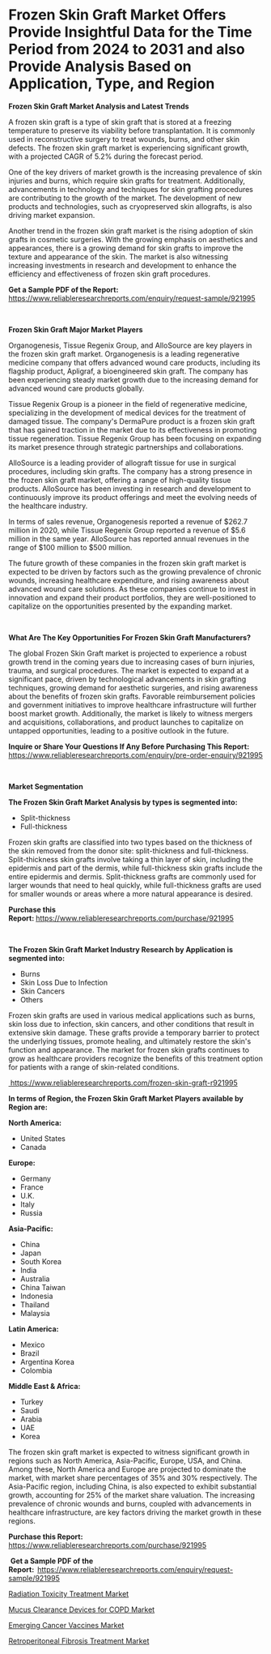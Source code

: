 <p><h1>Frozen Skin Graft Market Offers Provide Insightful Data for the Time Period from 2024 to 2031 and also Provide Analysis Based on Application, Type, and Region</h1></p><p><strong>Frozen Skin Graft Market Analysis and Latest Trends</strong></p>
<p><p>A frozen skin graft is a type of skin graft that is stored at a freezing temperature to preserve its viability before transplantation. It is commonly used in reconstructive surgery to treat wounds, burns, and other skin defects. The frozen skin graft market is experiencing significant growth, with a projected CAGR of 5.2% during the forecast period.</p><p>One of the key drivers of market growth is the increasing prevalence of skin injuries and burns, which require skin grafts for treatment. Additionally, advancements in technology and techniques for skin grafting procedures are contributing to the growth of the market. The development of new products and technologies, such as cryopreserved skin allografts, is also driving market expansion.</p><p>Another trend in the frozen skin graft market is the rising adoption of skin grafts in cosmetic surgeries. With the growing emphasis on aesthetics and appearances, there is a growing demand for skin grafts to improve the texture and appearance of the skin. The market is also witnessing increasing investments in research and development to enhance the efficiency and effectiveness of frozen skin graft procedures.</p></p>
<p><strong>Get a Sample PDF of the Report:&nbsp;</strong> <a href="https://www.reliableresearchreports.com/enquiry/request-sample/921995">https://www.reliableresearchreports.com/enquiry/request-sample/921995</a></p>
<p>&nbsp;</p>
<p><strong>Frozen Skin Graft Major Market Players</strong></p>
<p><p>Organogenesis, Tissue Regenix Group, and AlloSource are key players in the frozen skin graft market. Organogenesis is a leading regenerative medicine company that offers advanced wound care products, including its flagship product, Apligraf, a bioengineered skin graft. The company has been experiencing steady market growth due to the increasing demand for advanced wound care products globally. </p><p>Tissue Regenix Group is a pioneer in the field of regenerative medicine, specializing in the development of medical devices for the treatment of damaged tissue. The company's DermaPure product is a frozen skin graft that has gained traction in the market due to its effectiveness in promoting tissue regeneration. Tissue Regenix Group has been focusing on expanding its market presence through strategic partnerships and collaborations.</p><p>AlloSource is a leading provider of allograft tissue for use in surgical procedures, including skin grafts. The company has a strong presence in the frozen skin graft market, offering a range of high-quality tissue products. AlloSource has been investing in research and development to continuously improve its product offerings and meet the evolving needs of the healthcare industry.</p><p>In terms of sales revenue, Organogenesis reported a revenue of $262.7 million in 2020, while Tissue Regenix Group reported a revenue of $5.6 million in the same year. AlloSource has reported annual revenues in the range of $100 million to $500 million. </p><p>The future growth of these companies in the frozen skin graft market is expected to be driven by factors such as the growing prevalence of chronic wounds, increasing healthcare expenditure, and rising awareness about advanced wound care solutions. As these companies continue to invest in innovation and expand their product portfolios, they are well-positioned to capitalize on the opportunities presented by the expanding market.</p></p>
<p>&nbsp;</p>
<p><strong>What Are The Key Opportunities For Frozen Skin Graft Manufacturers?</strong></p>
<p><p>The global Frozen Skin Graft market is projected to experience a robust growth trend in the coming years due to increasing cases of burn injuries, trauma, and surgical procedures. The market is expected to expand at a significant pace, driven by technological advancements in skin grafting techniques, growing demand for aesthetic surgeries, and rising awareness about the benefits of frozen skin grafts. Favorable reimbursement policies and government initiatives to improve healthcare infrastructure will further boost market growth. Additionally, the market is likely to witness mergers and acquisitions, collaborations, and product launches to capitalize on untapped opportunities, leading to a positive outlook in the future.</p></p>
<p><strong>Inquire or Share Your Questions If Any Before Purchasing This Report:</strong> <a href="https://www.reliableresearchreports.com/enquiry/pre-order-enquiry/921995">https://www.reliableresearchreports.com/enquiry/pre-order-enquiry/921995</a></p>
<p>&nbsp;</p>
<p><strong>Market Segmentation</strong></p>
<p><strong>The Frozen Skin Graft Market Analysis by types is segmented into:</strong></p>
<p><ul><li>Split-thickness</li><li>Full-thickness</li></ul></p>
<p><p>Frozen skin grafts are classified into two types based on the thickness of the skin removed from the donor site: split-thickness and full-thickness. Split-thickness skin grafts involve taking a thin layer of skin, including the epidermis and part of the dermis, while full-thickness skin grafts include the entire epidermis and dermis. Split-thickness grafts are commonly used for larger wounds that need to heal quickly, while full-thickness grafts are used for smaller wounds or areas where a more natural appearance is desired.</p></p>
<p><strong>Purchase this Report:&nbsp;</strong><a href="https://www.reliableresearchreports.com/purchase/921995">https://www.reliableresearchreports.com/purchase/921995</a></p>
<p>&nbsp;</p>
<p><strong>The Frozen Skin Graft Market Industry Research by Application is segmented into:</strong></p>
<p><ul><li>Burns</li><li>Skin Loss Due to Infection</li><li>Skin Cancers</li><li>Others</li></ul></p>
<p><p>Frozen skin grafts are used in various medical applications such as burns, skin loss due to infection, skin cancers, and other conditions that result in extensive skin damage. These grafts provide a temporary barrier to protect the underlying tissues, promote healing, and ultimately restore the skin's function and appearance. The market for frozen skin grafts continues to grow as healthcare providers recognize the benefits of this treatment option for patients with a range of skin-related conditions.</p></p>
<p><a href="https://www.reliableresearchreports.com/frozen-skin-graft-r921995">&nbsp;https://www.reliableresearchreports.com/frozen-skin-graft-r921995</a></p>
<p><strong>In terms of Region, the Frozen Skin Graft Market Players available by Region are:</strong></p>
<p>
    <p> <strong> North America: </strong>
        <ul>
            <li>United States</li>
            <li>Canada</li>
        </ul>
        </p> 
    <p> <strong> Europe: </strong>
        <ul>
            <li>Germany</li>
            <li>France</li>
            <li>U.K.</li>
            <li>Italy</li>
            <li>Russia</li>
        </ul>
        </p> 
    <p> <strong> Asia-Pacific: </strong>
        <ul>
            <li>China</li>
            <li>Japan</li>
            <li>South Korea</li>
            <li>India</li>
            <li>Australia</li>
            <li>China Taiwan</li>
            <li>Indonesia</li>
            <li>Thailand</li>
            <li>Malaysia</li>
        </ul>
        </p> 
    <p> <strong> Latin America: </strong>
        <ul>
            <li>Mexico</li>
            <li>Brazil</li>
            <li>Argentina Korea</li>
            <li>Colombia</li>
        </ul>
        </p> 
    <p> <strong> Middle East & Africa: </strong>
        <ul>
            <li>Turkey</li>
            <li>Saudi</li>
            <li>Arabia</li>
            <li>UAE</li>
            <li>Korea</li>
        </ul>
    </p>
    </p>
<p><p>The frozen skin graft market is expected to witness significant growth in regions such as North America, Asia-Pacific, Europe, USA, and China. Among these, North America and Europe are projected to dominate the market, with market share percentages of 35% and 30% respectively. The Asia-Pacific region, including China, is also expected to exhibit substantial growth, accounting for 25% of the market share valuation. The increasing prevalence of chronic wounds and burns, coupled with advancements in healthcare infrastructure, are key factors driving the market growth in these regions.</p></p>
<p><strong>Purchase this Report: </strong><a href="https://www.reliableresearchreports.com/purchase/921995">https://www.reliableresearchreports.com/purchase/921995</a></p>
<p>&nbsp;<strong>Get a Sample PDF of the Report:&nbsp;&nbsp;</strong><a href="https://www.reliableresearchreports.com/enquiry/request-sample/921995">https://www.reliableresearchreports.com/enquiry/request-sample/921995</a></p>
<p><strong></strong></p>
<p><p><a href="https://github.com/dringals/Market-Research-Report-List-4/blob/main/radiation-toxicity-treatment-market.md">Radiation Toxicity Treatment Market</a></p><p><a href="https://www.linkedin.com/pulse/mucus-clearance-devices-copd-market-research-report-its-history-5ukxe">Mucus Clearance Devices for COPD Market</a></p><p><a href="https://www.linkedin.com/pulse/emerging-cancer-vaccines-market-comprehensive-assessment-type-yilxf">Emerging Cancer Vaccines Market</a></p><p><a href="https://github.com/mharielmesa/Market-Research-Report-List-3/blob/main/retroperitoneal-fibrosis-treatment-market.md">Retroperitoneal Fibrosis Treatment Market</a></p></p>